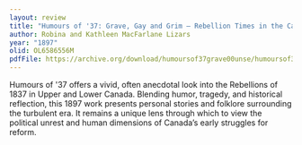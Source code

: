 ```yaml
---
layout: review
title: "Humours of '37: Grave, Gay and Grim – Rebellion Times in the Canadas"
author: Robina and Kathleen MacFarlane Lizars
year: "1897"
olid: OL6586556M
pdfFile: https://archive.org/download/humoursof37grave00unse/humoursof37grave00unse.pdf
---
```

Humours of '37 offers a vivid, often anecdotal look into the Rebellions of 1837 in Upper and Lower Canada. Blending humor, tragedy, and historical reflection, this 1897 work presents personal stories and folklore surrounding the turbulent era. It remains a unique lens through which to view the political unrest and human dimensions of Canada’s early struggles for reform.
